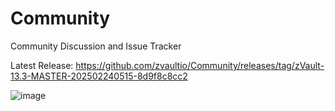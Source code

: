 # Community
Community Discussion and Issue Tracker

Latest Release: https://github.com/zvaultio/Community/releases/tag/zVault-13.3-MASTER-202502240515-8d9f8c8cc2


![image](https://github.com/user-attachments/assets/c30491b1-3cf8-41c5-83fc-bca577776696)
